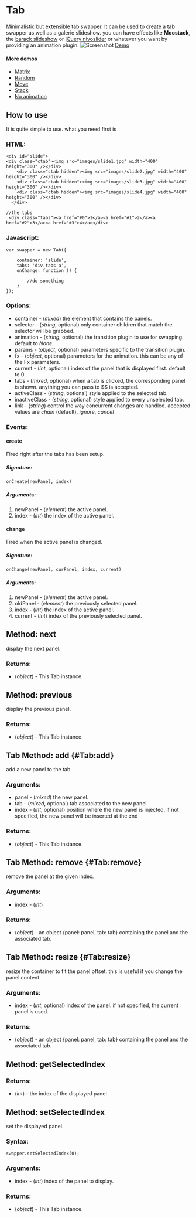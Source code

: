 Tab
============

Minimalistic but extensible tab swapper. It can be used to create a tab swapper as well as a galerie slideshow. 
you can have effects like **Moostack**, the [barack slideshow](https://devthought.com/wp-content/moogets/BarackSlideshow/demo.html) or [jQuery nivoslider](https://nivo.dev7studios.com/) or whatever you want by providing an animation plugin. 
![Screenshot](https://github.com/tbela99/tab/raw/master/thumbnail.jpg)
[Demo](https://tbela99.github.com/tab/Demos/matrix.html)

#### More demos

- [Matrix](http://tbela99.github.com/tab/Demos/matrix.html)
- [Random](http://tbela99.github.com/tab/Demos/random.html?transitions[]=slideOut&directions[]=left&directions[]=right&mode=horizontal&random=0&duration=800)
- [Move](http://tbela99.github.com/tab/Demos/move.html)
- [Stack](http://tbela99.github.com/tab/Demos/stack.html)
- [No animation](https://tbela99.github.com/tab/Demos/none.html)

How to use
---------------------

It is quite simple to use. what you need first is 

### HTML:

	<div id="slide">
    <div class="ctab"><img src="images/slide1.jpg" width="400" height="300" /></div>
        <div class="ctab hidden"><img src="images/slide2.jpg" width="400" height="300" /></div>
        <div class="ctab hidden"><img src="images/slide3.jpg" width="400" height="300" /></div>
        <div class="ctab hidden"><img src="images/slide4.jpg" width="400" height="300" /></div>
  	  </div>
	  
	//the tabs
	 <div class="tabs"><a href="#0">1</a><a href="#1">2</a><a href="#2">3</a><a href="#3">4</a></div>
	 
### Javascript:

	var swapper = new Tab({
	
		container: 'slide',
		tabs: 'div.tabs a',
		onChange: function () {
		
			//do something
		}
	});


### Options:

* container  - (*mixed*) the element that contains the panels.
* selector  - (*string*, optional) only container children that match the selector will be grabbed.
* animation  - (*string*, optional) the transition plugin to use for swapping. default to *None*
* params - (*object*, optional) parameters specific to the transition plugin.
* fx - (*object*, optional) parameters for the animation. this can be any of the Fx parameters.
* current  - (*int*, optional) index of the panel that is displayed first. default to 0
* tabs  - (*mixed*, optional) when a tab is clicked, the corresponding panel is shown. anything you can pass to $$ is accepted. 
* activeClass  - (*string*, optional) style applied to the selected tab.
* inactiveClass  - (*string*, optional) style applied to every unselected tab.
* link - (*string*) control the way concurrent changes are handled. accepted values are *chain* (default), *ignore*, *cancel*

### Events:

#### create

Fired right after the tabs has been setup.

##### Signature:

	onCreate(newPanel, index)

##### Arguments:

1. newPanel - (*element*) the active panel.
2. index - (*int*) the index of the active panel.

#### change

Fired when the active panel is changed.

##### Signature:

	onChange(newPanel, curPanel, index, current)

##### Arguments:

1. newPanel - (*element*) the active panel.
2. oldPanel - (*element*) the previously selected panel.
3. index - (*int*) the index of the active panel.
4. current - (*int*) index of the previously selected panel.


Method: next 
------------

display the next panel.

### Returns:

* (*object*) - This Tab instance.

Method: previous
----------------

display the previous panel.

### Returns:

* (*object*) - This Tab instance.

Tab Method: add {#Tab:add}
----------------------------

add a new panel to the tab.

### Arguments:

- panel - (*mixed*) the new panel.
- tab - (*mixed*, optional) tab associated to the new panel
- index - (*int*, optional) position where the new panel is injected, if not specified, the new panel will be inserted at the end

### Returns:

* (*object*) - This Tab instance.

Tab Method: remove {#Tab:remove}
----------------------------

remove the panel at the given index.

### Arguments:

- index - (*int*)

### Returns:

* (*object*) - an object {panel: panel, tab: tab} containing the panel and the associated tab.

Tab Method: resize {#Tab:resize}
----------------------------

resize the container to fit the panel offset. this is useful if you change the panel content.

### Arguments:

- index - (*int*, optional) index of the panel. if not specified, the current panel is used.

### Returns:

* (*object*) - an object {panel: panel, tab: tab} containing the panel and the associated tab.

Method: getSelectedIndex
------------------------

### Returns:

* (*int*) - the index of the displayed panel

Method: setSelectedIndex
------------------------

set the displayed panel.

### Syntax:

	swapper.setSelectedIndex(0);

### Arguments:

- index - (*int*) index of the panel to display.

### Returns:

* (*object*) - This Tab instance.
